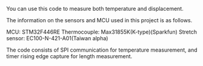 You can use this code to measure both temperature and displacement.

The information on the sensors and MCU used in this project is as follows.

MCU: STM32F446RE
Thermocouple: Max31855K(K-type)(Sparkfun)
Stretch sensor: EC100-N-421-A01(Taiwan alpha)

The code consists of SPI communication for temperature measurement, and timer rising edge capture for length measurement.
